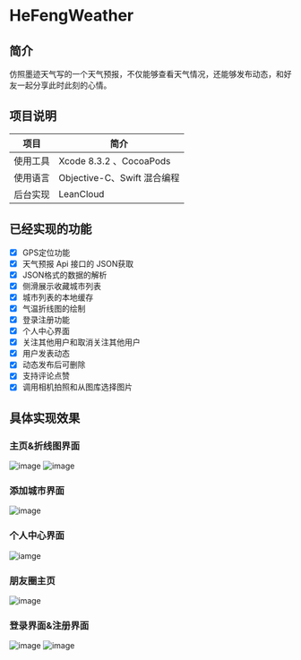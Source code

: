 # HeFengWeather
## 简介 
仿照墨迹天气写的一个天气预报，不仅能够查看天气情况，还能够发布动态，和好友一起分享此时此刻的心情。

## 项目说明
 项目    | 简介
 ------- |-------------
使用工具|Xcode 8.3.2 、CocoaPods
使用语言|Objective-C、Swift 混合编程
后台实现|LeanCloud

## 已经实现的功能
- [x] GPS定位功能
- [x] 天气预报 Api 接口的 JSON获取
- [x] JSON格式的数据的解析
- [x] 侧滑展示收藏城市列表
- [x] 城市列表的本地缓存
- [x] 气温折线图的绘制
- [x] 登录注册功能
- [x] 个人中心界面
- [x] 关注其他用户和取消关注其他用户
- [x] 用户发表动态
- [x] 动态发布后可删除 
- [x] 支持评论点赞
- [x] 调用相机拍照和从图库选择图片

## 具体实现效果

### 主页&折线图界面
![image](https://github.com/xiangtaiduo/HeFengWeather/blob/master/QQDRAWER_SWIFT/%E6%88%AA%E5%9B%BE/%E5%9B%BE%E7%89%87%201.png)
![image](https://github.com/xiangtaiduo/HeFengWeather/blob/master/QQDRAWER_SWIFT/%E6%88%AA%E5%9B%BE/%E5%9B%BE%E7%89%879.png)

### 添加城市界面
![image](https://github.com/xiangtaiduo/HeFengWeather/blob/master/QQDRAWER_SWIFT/%E6%88%AA%E5%9B%BE/%E5%9B%BE%E7%89%872.png)
### 个人中心界面
![iamge](https://github.com/xiangtaiduo/HeFengWeather/blob/master/QQDRAWER_SWIFT/%E6%88%AA%E5%9B%BE/%E5%9B%BE%E7%89%87%206.png)
### 朋友圈主页
![image](https://github.com/xiangtaiduo/HeFengWeather/blob/master/QQDRAWER_SWIFT/%E6%88%AA%E5%9B%BE/%E5%9B%BE%E7%89%87%207.png)
### 登录界面&注册界面
![image](https://github.com/xiangtaiduo/HeFengWeather/blob/master/QQDRAWER_SWIFT/%E6%88%AA%E5%9B%BE/%E5%9B%BE%E7%89%87%204.png)
![image](https://github.com/xiangtaiduo/HeFengWeather/blob/master/QQDRAWER_SWIFT/%E6%88%AA%E5%9B%BE/%E5%9B%BE%E7%89%87%205.png)




